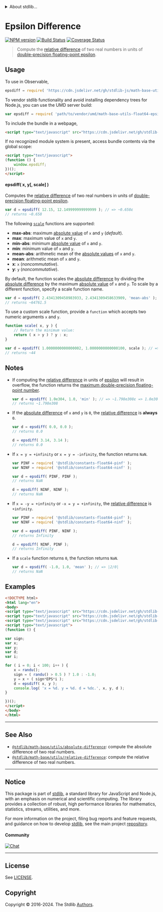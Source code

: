 <!--

@license Apache-2.0

Copyright (c) 2018 The Stdlib Authors.

Licensed under the Apache License, Version 2.0 (the "License");
you may not use this file except in compliance with the License.
You may obtain a copy of the License at

   http://www.apache.org/licenses/LICENSE-2.0

Unless required by applicable law or agreed to in writing, software
distributed under the License is distributed on an "AS IS" BASIS,
WITHOUT WARRANTIES OR CONDITIONS OF ANY KIND, either express or implied.
See the License for the specific language governing permissions and
limitations under the License.

-->


<details>
  <summary>
    About stdlib...
  </summary>
  <p>We believe in a future in which the web is a preferred environment for numerical computation. To help realize this future, we've built stdlib. stdlib is a standard library, with an emphasis on numerical and scientific computation, written in JavaScript (and C) for execution in browsers and in Node.js.</p>
  <p>The library is fully decomposable, being architected in such a way that you can swap out and mix and match APIs and functionality to cater to your exact preferences and use cases.</p>
  <p>When you use stdlib, you can be absolutely certain that you are using the most thorough, rigorous, well-written, studied, documented, tested, measured, and high-quality code out there.</p>
  <p>To join us in bringing numerical computing to the web, get started by checking us out on <a href="https://github.com/stdlib-js/stdlib">GitHub</a>, and please consider <a href="https://opencollective.com/stdlib">financially supporting stdlib</a>. We greatly appreciate your continued support!</p>
</details>

# Epsilon Difference

[![NPM version][npm-image]][npm-url] [![Build Status][test-image]][test-url] [![Coverage Status][coverage-image]][coverage-url] <!-- [![dependencies][dependencies-image]][dependencies-url] -->

> Compute the [relative difference][@stdlib/math/base/utils/relative-difference] of two real numbers in units of [double-precision floating-point epsilon][@stdlib/constants/float64/eps].



<section class="usage">

## Usage

To use in Observable,

```javascript
epsdiff = require( 'https://cdn.jsdelivr.net/gh/stdlib-js/math-base-utils-float64-epsilon-difference@umd/browser.js' )
```

To vendor stdlib functionality and avoid installing dependency trees for Node.js, you can use the UMD server build:

```javascript
var epsdiff = require( 'path/to/vendor/umd/math-base-utils-float64-epsilon-difference/index.js' )
```

To include the bundle in a webpage,

```html
<script type="text/javascript" src="https://cdn.jsdelivr.net/gh/stdlib-js/math-base-utils-float64-epsilon-difference@umd/browser.js"></script>
```

If no recognized module system is present, access bundle contents via the global scope:

```html
<script type="text/javascript">
(function () {
    window.epsdiff;
})();
</script>
```

#### epsdiff( x, y\[, scale] )

Computes the [relative difference][@stdlib/math/base/utils/relative-difference] of two real numbers in units of [double-precision floating-point epsilon][@stdlib/constants/float64/eps].

```javascript
var d = epsdiff( 12.15, 12.149999999999999 ); // => ~0.658ε
// returns ~0.658
```

The following [`scale`][@stdlib/math/base/utils/relative-difference] functions are supported:

-   **max-abs**: maximum [absolute value][@stdlib/math/base/special/abs] of `x` and `y` (_default_).
-   **max**: maximum value of `x` and `y`.
-   **min-abs**: minimum [absolute value][@stdlib/math/base/special/abs] of `x` and `y`.
-   **min**: minimum value of `x` and `y`.
-   **mean-abs**: arithmetic mean of the [absolute values][@stdlib/math/base/special/abs] of `x` and `y`.
-   **mean**: arithmetic mean of `x` and `y`.
-   **x**: `x` (_noncommutative_).
-   **y**: `y` (_noncommutative_).

By default, the function scales the [absolute difference][@stdlib/math/base/utils/absolute-difference] by dividing the [absolute difference][@stdlib/math/base/utils/absolute-difference] by the maximum [absolute value][@stdlib/math/base/special/abs] of `x` and `y`. To scale by a different function, specify a scale function name.

```javascript
var d = epsdiff( 2.4341309458983933, 2.4341309458633909, 'mean-abs' ); // => ~64761.5ε => ~1.438e-11
// returns ~64761.5
```

To use a custom scale function, provide a `function` which accepts two numeric arguments `x` and `y`.

```javascript
function scale( x, y ) {
    // Return the minimum value:
    return ( x > y ) ? y : x;
}

var d = epsdiff( 1.0000000000000002, 1.0000000000000100, scale ); // => ~44ε
// returns ~44
```

</section>

<!-- /.usage -->

<section class="notes">

## Notes

-   If computing the [relative difference][@stdlib/math/base/utils/relative-difference] in units of [epsilon][@stdlib/constants/float64/eps] will result in overflow, the function returns the [maximum double-precision floating-point number][@stdlib/constants/float64/max].

    ```javascript
    var d = epsdiff( 1.0e304, 1.0, 'min' ); // => ~1.798e308ε => 1.0e304/ε overflows
    // returns ~1.798e308
    ```

-   If the [absolute difference][@stdlib/math/base/utils/absolute-difference] of `x` and `y` is `0`, the [relative difference][@stdlib/math/base/utils/relative-difference] is **always** `0`.

    ```javascript
    var d = epsdiff( 0.0, 0.0 );
    // returns 0.0

    d = epsdiff( 3.14, 3.14 );
    // returns 0.0
    ```

-   If `x = y = +infinity` or `x = y = -infinity`, the function returns `NaN`.

    ```javascript
    var PINF = require( '@stdlib/constants-float64-pinf' );
    var NINF = require( '@stdlib/constants-float64-ninf' );

    var d = epsdiff( PINF, PINF );
    // returns NaN

    d = epsdiff( NINF, NINF );
    // returns NaN
    ```

-   If `x = -y = +infinity` or `-x = y = +infinity`, the [relative difference][@stdlib/math/base/utils/relative-difference] is `+infinity`.

    ```javascript
    var PINF = require( '@stdlib/constants-float64-pinf' );
    var NINF = require( '@stdlib/constants-float64-ninf' );

    var d = epsdiff( PINF, NINF );
    // returns Infinity

    d = epsdiff( NINF, PINF );
    // returns Infinity
    ```

-   If a `scale` function returns `0`, the function returns `NaN`.

    ```javascript
    var d = epsdiff( -1.0, 1.0, 'mean' ); // => |2/0|
    // returns NaN
    ```

</section>

<!-- /.notes -->

<section class="examples">

## Examples

<!-- eslint no-undef: "error" -->

```html
<!DOCTYPE html>
<html lang="en">
<body>
<script type="text/javascript" src="https://cdn.jsdelivr.net/gh/stdlib-js/random-base-randu@umd/browser.js"></script>
<script type="text/javascript" src="https://cdn.jsdelivr.net/gh/stdlib-js/constants-float64-eps@umd/browser.js"></script>
<script type="text/javascript" src="https://cdn.jsdelivr.net/gh/stdlib-js/math-base-utils-float64-epsilon-difference@umd/browser.js"></script>
<script type="text/javascript">
(function () {

var sign;
var x;
var y;
var d;
var i;

for ( i = 0; i < 100; i++ ) {
    x = randu();
    sign = ( randu() > 0.5 ) ? 1.0 : -1.0;
    y = x + ( sign*EPS*i );
    d = epsdiff( x, y );
    console.log( 'x = %d. y = %d. d = %dε.', x, y, d );
}

})();
</script>
</body>
</html>
```

</section>

<!-- /.examples -->

<!-- Section for related `stdlib` packages. Do not manually edit this section, as it is automatically populated. -->

<section class="related">

* * *

## See Also

-   <span class="package-name">[`@stdlib/math-base/utils/absolute-difference`][@stdlib/math/base/utils/absolute-difference]</span><span class="delimiter">: </span><span class="description">compute the absolute difference of two real numbers.</span>
-   <span class="package-name">[`@stdlib/math-base/utils/relative-difference`][@stdlib/math/base/utils/relative-difference]</span><span class="delimiter">: </span><span class="description">compute the relative difference of two real numbers.</span>

</section>

<!-- /.related -->

<!-- Section for all links. Make sure to keep an empty line after the `section` element and another before the `/section` close. -->


<section class="main-repo" >

* * *

## Notice

This package is part of [stdlib][stdlib], a standard library for JavaScript and Node.js, with an emphasis on numerical and scientific computing. The library provides a collection of robust, high performance libraries for mathematics, statistics, streams, utilities, and more.

For more information on the project, filing bug reports and feature requests, and guidance on how to develop [stdlib][stdlib], see the main project [repository][stdlib].

#### Community

[![Chat][chat-image]][chat-url]

---

## License

See [LICENSE][stdlib-license].


## Copyright

Copyright &copy; 2016-2024. The Stdlib [Authors][stdlib-authors].

</section>

<!-- /.stdlib -->

<!-- Section for all links. Make sure to keep an empty line after the `section` element and another before the `/section` close. -->

<section class="links">

[npm-image]: http://img.shields.io/npm/v/@stdlib/math-base-utils-float64-epsilon-difference.svg
[npm-url]: https://npmjs.org/package/@stdlib/math-base-utils-float64-epsilon-difference

[test-image]: https://github.com/stdlib-js/math-base-utils-float64-epsilon-difference/actions/workflows/test.yml/badge.svg?branch=v0.2.1
[test-url]: https://github.com/stdlib-js/math-base-utils-float64-epsilon-difference/actions/workflows/test.yml?query=branch:v0.2.1

[coverage-image]: https://img.shields.io/codecov/c/github/stdlib-js/math-base-utils-float64-epsilon-difference/main.svg
[coverage-url]: https://codecov.io/github/stdlib-js/math-base-utils-float64-epsilon-difference?branch=main

<!--

[dependencies-image]: https://img.shields.io/david/stdlib-js/math-base-utils-float64-epsilon-difference.svg
[dependencies-url]: https://david-dm.org/stdlib-js/math-base-utils-float64-epsilon-difference/main

-->

[chat-image]: https://img.shields.io/gitter/room/stdlib-js/stdlib.svg
[chat-url]: https://app.gitter.im/#/room/#stdlib-js_stdlib:gitter.im

[stdlib]: https://github.com/stdlib-js/stdlib

[stdlib-authors]: https://github.com/stdlib-js/stdlib/graphs/contributors

[umd]: https://github.com/umdjs/umd
[es-module]: https://developer.mozilla.org/en-US/docs/Web/JavaScript/Guide/Modules

[deno-url]: https://github.com/stdlib-js/math-base-utils-float64-epsilon-difference/tree/deno
[deno-readme]: https://github.com/stdlib-js/math-base-utils-float64-epsilon-difference/blob/deno/README.md
[umd-url]: https://github.com/stdlib-js/math-base-utils-float64-epsilon-difference/tree/umd
[umd-readme]: https://github.com/stdlib-js/math-base-utils-float64-epsilon-difference/blob/umd/README.md
[esm-url]: https://github.com/stdlib-js/math-base-utils-float64-epsilon-difference/tree/esm
[esm-readme]: https://github.com/stdlib-js/math-base-utils-float64-epsilon-difference/blob/esm/README.md
[branches-url]: https://github.com/stdlib-js/math-base-utils-float64-epsilon-difference/blob/main/branches.md

[stdlib-license]: https://raw.githubusercontent.com/stdlib-js/math-base-utils-float64-epsilon-difference/main/LICENSE

[@stdlib/constants/float64/eps]: https://github.com/stdlib-js/constants-float64-eps/tree/umd

[@stdlib/constants/float64/max]: https://github.com/stdlib-js/constants-float64-max/tree/umd

[@stdlib/math/base/special/abs]: https://github.com/stdlib-js/math-base-special-abs/tree/umd

<!-- <related-links> -->

[@stdlib/math/base/utils/absolute-difference]: https://github.com/stdlib-js/math-base-utils-absolute-difference/tree/umd

[@stdlib/math/base/utils/relative-difference]: https://github.com/stdlib-js/math-base-utils-relative-difference/tree/umd

<!-- </related-links> -->

</section>

<!-- /.links -->
